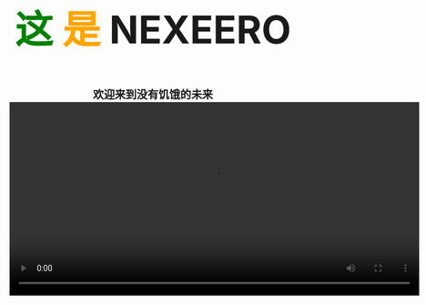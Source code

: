 <H2 style= "text-align: center; font-size:7vw" > <span style="color:green">这 </span><span style="color:orange">是 </span><span> NEXEERO</span> </h2>

 <H2 style= "text-align: center; font-size:2vw" > <span style="color:light black">欢迎来到没有饥饿的未来 </span>



<br>
<video style="float:center;" width="720" height="340" controls autoplay="autoplay">
  <source src="VIDEOS/home.mp4">
  <source src="movie.ogg" type="video/ogg">
Your browser does not support the video tag.
</video> 

